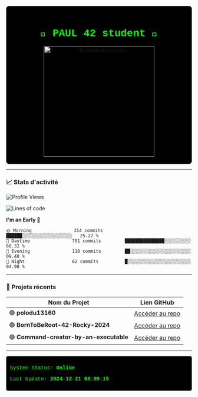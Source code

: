 <div align="center" style="background-color: black; padding: 20px; border-radius: 8px;">
  <h1 style="color: #00ff00; font-family: 'Courier New', monospace;">👾 PAUL 42 student 👾</h1>
  <img src="https://user-images.githubusercontent.com/76850574/123372234-123bd280-d5f9-11eb-9e79-f26ac16bdf4d.gif" width="300" alt="Terminal Animation"/>
</div>

---

### 📈 Stats d'activité

<!--START_SECTION:waka-->
![Profile Views](http://img.shields.io/badge/Profile%20Views-372-blue)

![Lines of code](https://img.shields.io/badge/From%20Hello%20World%20I%27ve%20Written-762.0%20thousand%20lines%20of%20code-blue)

**I'm an Early 🐤** 

```text
🌞 Morning                314 commits         ██████░░░░░░░░░░░░░░░░░░░   25.22 % 
🌆 Daytime                751 commits         ███████████████░░░░░░░░░░   60.32 % 
🌃 Evening                118 commits         ██░░░░░░░░░░░░░░░░░░░░░░░   09.48 % 
🌙 Night                  62 commits          █░░░░░░░░░░░░░░░░░░░░░░░░   04.98 % 
```



<!--END_SECTION:waka-->

---


<!--START_SECTION:README-->
### 📂 Projets récents

| Nom du Projet       | Lien GitHub                                        |
|---------------------|----------------------------------------------------|
| 🟢 **polodu13160** | [Accéder au repo](https://github.com/polodu13160/polodu13160) |
| 🟢 **BornToBeRoot-42-Rocky-2024** | [Accéder au repo](https://github.com/polodu13160/BornToBeRoot-42-Rocky-2024) |
| 🟢 **Command-creator-by-an-executable** | [Accéder au repo](https://github.com/polodu13160/Command-creator-by-an-executable) |


---

<div style="color: #00ff00; font-family: 'Courier New', monospace; background-color: black; padding: 10px; border-radius: 5px;">
  <p>System Status: <strong>Online</strong></p>
  <p>Last Update: <strong>2024-12-21 08:09:15</strong></p>
</div>
<!--END_SECTION:README-->


